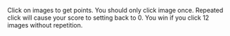 Click on images to get points. You should only click image once. Repeated click will cause your score to setting back to 0.
You win if you click 12 images without repetition.